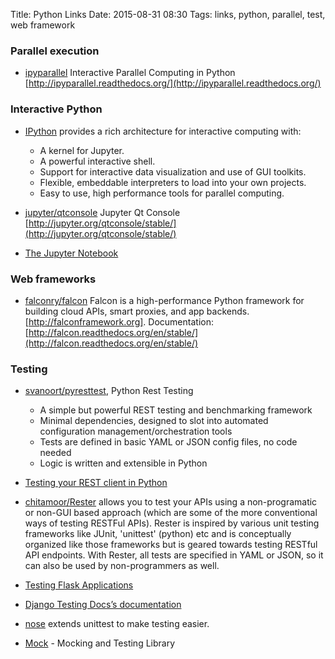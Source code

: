 Title: Python Links
Date: 2015-08-31 08:30
Tags: links, python, parallel, test, web framework

### Parallel execution

- [ipyparallel](https://github.com/ipython/ipyparallel) Interactive Parallel Computing in Python [http://ipyparallel.readthedocs.org/](http://ipyparallel.readthedocs.org/)


### Interactive Python

- [IPython](http://ipython.org/) provides a rich architecture for interactive computing with:
	- A kernel for Jupyter.
	- A powerful interactive shell.
	- Support for interactive data visualization and use of GUI toolkits.
	- Flexible, embeddable interpreters to load into your own projects.
	- Easy to use, high performance tools for parallel computing.

- [jupyter/qtconsole](https://github.com/jupyter/qtconsole) Jupyter Qt Console [http://jupyter.org/qtconsole/stable/](http://jupyter.org/qtconsole/stable/)
- [The Jupyter Notebook](http://jupyter.readthedocs.org/)


### Web frameworks

- [falconry/falcon](https://github.com/falconry/falcon) Falcon is a high-performance Python framework for building cloud APIs, smart proxies, and app backends. [http://falconframework.org]. Documentation: [http://falcon.readthedocs.org/en/stable/](http://falcon.readthedocs.org/en/stable/)


### Testing

- [svanoort/pyresttest](https://github.com/svanoort/pyresttest), Python Rest Testing
	- A simple but powerful REST testing and benchmarking framework
    - Minimal dependencies, designed to slot into automated configuration management/orchestration tools
    - Tests are defined in basic YAML or JSON config files, no code needed
    - Logic is written and extensible in Python

- [Testing your REST client in Python](http://seminar.io/2013/09/27/testing-your-rest-client-in-python/)
- [chitamoor/Rester](https://github.com/chitamoor/rester) allows you to test your APIs using a non-programatic or non-GUI based approach (which are some of the more conventional ways of testing RESTFul APIs). Rester is inspired by various unit testing frameworks like JUnit, 'unittest' (python) etc and is conceptually organized like those frameworks but is geared towards testing RESTful API endpoints. With Rester, all tests are specified in YAML or JSON, so it can also be used by non-programmers as well.
- [Testing Flask Applications](http://flask.pocoo.org/docs/0.10/testing/)
- [Django Testing Docs’s documentation](http://django-testing-docs.readthedocs.org/en/latest/index.html)

- [nose](https://nose.readthedocs.org/en/latest/) extends unittest to make testing easier.
- [Mock](http://www.voidspace.org.uk/python/mock/) - Mocking and Testing Library


